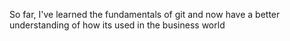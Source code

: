 So far, I've learned the fundamentals of git and now have a better understanding of how its used in the business world
